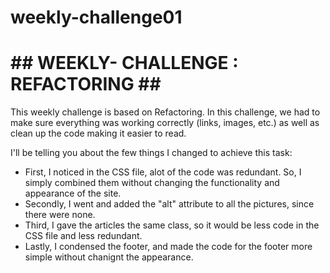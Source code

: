 # weekly-challenge01

<html>
<h1> ## WEEKLY- CHALLENGE : REFACTORING ## </h1>
<body>
<p> This weekly challenge is based on Refactoring. In this challenge, we had to make sure everything was working correctly (links, images, etc.) as well as clean up the code making it easier to read. </p>
 <p> I'll be telling you about the few things I changed to achieve this task: </p>
<ul>
<li> First, I noticed in the CSS file, alot of the code was redundant. So, I simply combined them without changing the functionality and appearance of the site. </li>
<li> Secondly, I went and added the "alt" attribute to all the pictures, since there were none. </li>
<li> Third, I gave the articles the same class, so it would be less code in the CSS file and less redundant. </li>
<li> Lastly, I condensed the footer, and made the code for the footer more simple without chanignt the appearance. </li>
</ul>
</body>
</html>
